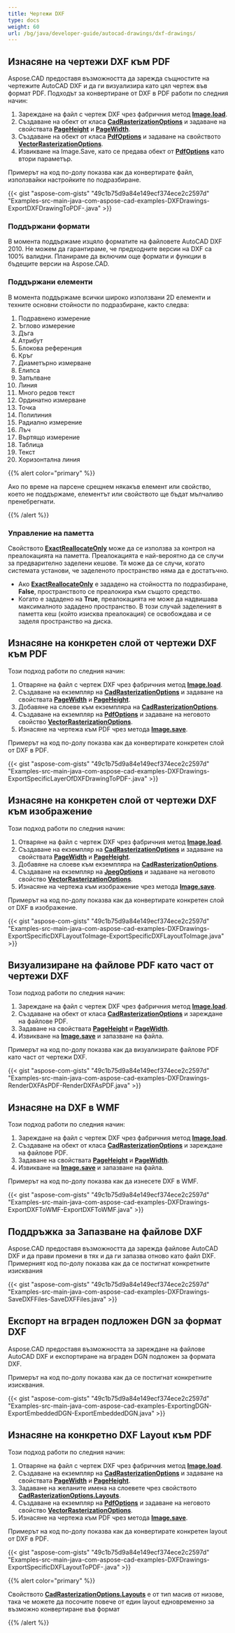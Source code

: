 ```yaml
---
title: Чертежи DXF
type: docs
weight: 60
url: /bg/java/developer-guide/autocad-drawings/dxf-drawings/
---
```


## **Изнасяне на чертежи DXF към PDF**

Aspose.CAD предоставя възможността да зарежда същностите на чертежите AutoCAD DXF и да ги визуализира като цял чертеж във формат PDF. Подходът за конвертиране от DXF в PDF работи по следния начин:

1. Зареждане на файл с чертеж DXF чрез фабричния метод [**Image.load**](https://reference.aspose.com/cad/java/com.aspose.cad/Image#load-java.io.InputStream-).
1. Създаване на обект от класа [**CadRasterizationOptions**](https://reference.aspose.com/cad/java/com.aspose.cad.imageoptions/CadRasterizationOptions) и задаване на свойствата [**PageHeight**](https://reference.aspose.com/cad/java/com.aspose.cad.imageoptions/VectorRasterizationOptions#setPageHeight-float-) и [**PageWidth**](https://reference.aspose.com/cad/java/com.aspose.cad.imageoptions/VectorRasterizationOptions#setPageWidth-float-).
1. Създаване на обект от класа [**PdfOptions**](https://reference.aspose.com/cad/java/com.aspose.cad.imageoptions/PdfOptions) и задаване на свойството [**VectorRasterizationOptions**](https://reference.aspose.com/cad/java/com.aspose.cad.imageoptions/VectorRasterizationOptions).
1. Извикване на Image.Save, като се предава обект от [**PdfOptions**](https://reference.aspose.com/cad/java/com.aspose.cad.imageoptions/PdfOptions) като втори параметър.

Примерът на код по-долу показва как да конвертирате файл, използвайки настройките по подразбиране.

{{< gist "aspose-com-gists" "49c1b75d9a84e149ecf374ece2c2597d" "Examples-src-main-java-com-aspose-cad-examples-DXFDrawings-ExportDXFDrawingToPDF-.java" >}}

### **Поддържани формати**

В момента поддържаме изцяло форматите на файловете AutoCAD DXF 2010. Не можем да гарантираме, че предходните версии на DXF са 100% валидни. Планираме да включим още формати и функции в бъдещите версии на Aspose.CAD.

### **Поддържани елементи**

В момента поддържаме всички широко използвани 2D елементи и техните основни стойности по подразбиране, както следва:

1. Подравнено измерение
1. Ъглово измерение
1. Дъга
1. Атрибут
1. Блокова референция
1. Кръг
1. Диаметърно измерване
1. Елипса
1. Запълване
1. Линия
1. Много редов текст
1. Ординатно измерване
1. Точка
1. Полилиния
1. Радиално измерение
1. Лъч
1. Въртящо измерение
1. Таблица
1. Текст
1. Хоризонтална линия

{{% alert color="primary" %}}

Ако по време на парсене срещнем някакъв елемент или свойство, което не поддържаме, елементът или свойството ще бъдат мълчаливо пренебрегнати.

{{% /alert %}}

### **Управление на паметта**

Свойството [**ExactReallocateOnly**](https://reference.aspose.com/cad/java/com.aspose.cad/Cache#getExactReallocateOnly--) може да се използва за контрол на преалокацията на паметта. Преалокацията е най-вероятно да се случи за предварително заделени кешове. Тя може да се случи, когато системата установи, че заделеното пространство няма да е достатъчно.

- Ако [**ExactReallocateOnly**](https://reference.aspose.com/cad/java/com.aspose.cad/Cache#getExactReallocateOnly--) е зададено на стойността по подразбиране, **False**, пространството се преалокира към същото средство.
- Когато е зададено на **True**, преалокацията не може да надвишава максималното зададено пространство. В този случай заделеният в паметта кеш (който изисква преалокация) се освобождава и се заделя пространство на диска.

## **Изнасяне на конкретен слой от чертежи DXF към PDF**

Този подход работи по следния начин:

1. Отваряне на файл с чертеж DXF чрез фабричния метод [**Image.load**](https://reference.aspose.com/cad/java/com.aspose.cad/Image#load-java.io.InputStream-).
1. Създаване на екземпляр на [**CadRasterizationOptions**](https://reference.aspose.com/cad/java/com.aspose.cad.imageoptions/CadRasterizationOptions) и задаване на свойствата [**PageWidth**](https://reference.aspose.com/cad/java/com.aspose.cad.imageoptions/VectorRasterizationOptions#setPageWidth-float-) и [**PageHeight**](https://reference.aspose.com/cad/java/com.aspose.cad.imageoptions/VectorRasterizationOptions#setPageHeight-float-).
1. Добавяне на слоеве към екземпляра на [**CadRasterizationOptions**](https://reference.aspose.com/cad/java/com.aspose.cad.imageoptions/CadRasterizationOptions).
1. Създаване на екземпляр на [**PdfOptions**](https://reference.aspose.com/cad/java/com.aspose.cad.imageoptions/PdfOptions) и задаване на неговото свойство [**VectorRasterizationOptions**](https://reference.aspose.com/cad/java/com.aspose.cad.imageoptions/VectorRasterizationOptions).
1. Изнасяне на чертежа към PDF чрез метода [**Image.save**](https://reference.aspose.com/cad/java/com.aspose.cad/Image#save--).

Примерът на код по-долу показва как да конвертирате конкретен слой от DXF в PDF.

{{< gist "aspose-com-gists" "49c1b75d9a84e149ecf374ece2c2597d" "Examples-src-main-java-com-aspose-cad-examples-DXFDrawings-ExportSpecificLayerOfDXFDrawingToPDF-.java" >}}

## **Изнасяне на конкретен слой от чертежи DXF към изображение**

Този подход работи по следния начин:

1. Отваряне на файл с чертеж DXF чрез фабричния метод [**Image.load**](https://reference.aspose.com/cad/java/com.aspose.cad/Image#load-java.io.InputStream-).
1. Създаване на екземпляр на [**CadRasterizationOptions**](https://reference.aspose.com/cad/java/com.aspose.cad.imageoptions/CadRasterizationOptions) и задаване на свойствата [**PageWidth**](https://reference.aspose.com/cad/java/com.aspose.cad.imageoptions/VectorRasterizationOptions#setPageWidth-float-) и [**PageHeight**](https://reference.aspose.com/cad/java/com.aspose.cad.imageoptions/VectorRasterizationOptions#setPageHeight-float-).
1. Добавяне на слоеве към екземпляра на [**CadRasterizationOptions**](https://reference.aspose.com/cad/java/com.aspose.cad.imageoptions/CadRasterizationOptions).
1. Създаване на екземпляр на [**JpegOptions**](https://reference.aspose.com/cad/java/com.aspose.cad.imageoptions/JpegOptions) и задаване на неговото свойство [**VectorRasterizationOptions**](https://reference.aspose.com/cad/java/com.aspose.cad.imageoptions/VectorRasterizationOptions).
1. Изнасяне на чертежа към изображение чрез метода [**Image.save**](https://reference.aspose.com/cad/java/com.aspose.cad/Image#save--).

Примерът на код по-долу показва как да конвертирате конкретен слой от DXF в изображение.

{{< gist "aspose-com-gists" "49c1b75d9a84e149ecf374ece2c2597d" "Examples-src-main-java-com-aspose-cad-examples-DXFDrawings-ExportSpecificDXFLayoutToImage-ExportSpecificDXFLayoutToImage.java" >}}

## **Визуализиране на файлове PDF като част от чертежи DXF**

Този подход работи по следния начин:

1. Зареждане на файл с чертеж DXF чрез фабричния метод [**Image.load**](https://reference.aspose.com/cad/java/com.aspose.cad/Image#load-java.io.InputStream-).
1. Създаване на обект от класа [**CadRasterizationOptions**](https://reference.aspose.com/cad/java/com.aspose.cad.imageoptions/CadRasterizationOptions) и зареждане на файлове PDF.
1. Задаване на свойствата [**PageHeight**](https://reference.aspose.com/cad/java/com.aspose.cad.imageoptions/VectorRasterizationOptions#setPageHeight-float-) и [**PageWidth**](https://reference.aspose.com/cad/java/com.aspose.cad.imageoptions/VectorRasterizationOptions#setPageWidth-float-).
1. Извикване на [**Image.save**](https://reference.aspose.com/cad/java/com.aspose.cad/Image#save--) и запазване на файла.

Примерът на код по-долу показва как да визуализирате файлове PDF като част от чертежи DXF.

{{< gist "aspose-com-gists" "49c1b75d9a84e149ecf374ece2c2597d" "Examples-src-main-java-com-aspose-cad-examples-DXFDrawings-RenderDXFAsPDF-RenderDXFAsPDF.java" >}}

## **Изнасяне на DXF в WMF**

Този подход работи по следния начин:

1. Зареждане на файл с чертеж DXF чрез фабричния метод [**Image.load**](https://reference.aspose.com/cad/java/com.aspose.cad/Image#load-java.io.InputStream-).
1. Създаване на обект от класа [**CadRasterizationOptions**](https://reference.aspose.com/cad/java/com.aspose.cad.imageoptions/CadRasterizationOptions) и зареждане на файлове PDF.
1. Задаване на свойствата [**PageHeight**](https://reference.aspose.com/cad/java/com.aspose.cad.imageoptions/VectorRasterizationOptions#setPageHeight-float-) и [**PageWidth**](https://reference.aspose.com/cad/java/com.aspose.cad.imageoptions/VectorRasterizationOptions#setPageWidth-float-).
1. Извикване на [**Image.save**](https://reference.aspose.com/cad/java/com.aspose.cad/Image#save--) и запазване на файла.

Примерът на код по-долу показва как да изнесете DXF в WMF.

{{< gist "aspose-com-gists" "49c1b75d9a84e149ecf374ece2c2597d" "Examples-src-main-java-com-aspose-cad-examples-DXFDrawings-ExportDXFToWMF-ExportDXFToWMF.java" >}}

## **Поддръжка за Запазване на файлове DXF**

Aspose.CAD предоставя възможността да зарежда файлове AutoCAD DXF и да прави промени в тях и да ги запазва отново като файл DXF. Примерният код по-долу показва как да се постигнат конкретните изисквания

{{< gist "aspose-com-gists" "49c1b75d9a84e149ecf374ece2c2597d" "Examples-src-main-java-com-aspose-cad-examples-DXFDrawings-SaveDXFFiles-SaveDXFFiles.java" >}}

## **Експорт на вграден подложен DGN за формат DXF**

Aspose.CAD предоставя възможността за зареждане на файлове AutoCAD DXF и експортиране на вграден DGN подложен за формата DXF.

Примерът на код по-долу показва как да се постигнат конкретните изисквания.

{{< gist "aspose-com-gists" "49c1b75d9a84e149ecf374ece2c2597d" "Examples-src-main-java-com-aspose-cad-examples-ExportingDGN-ExportEmbeddedDGN-ExportEmbeddedDGN.java" >}}

## **Изнасяне на конкретно DXF Layout към PDF**

Този подход работи по следния начин:

1. Отваряне на файл с чертеж DXF чрез фабричния метод [**Image.load**](https://reference.aspose.com/cad/java/com.aspose.cad/Image#load-java.io.InputStream-).
1. Създаване на екземпляр на [**CadRasterizationOptions**](https://reference.aspose.com/cad/java/com.aspose.cad.imageoptions/CadRasterizationOptions) и задаване на свойствата [**PageWidth**](https://reference.aspose.com/cad/java/com.aspose.cad.imageoptions/VectorRasterizationOptions#setPageWidth-float-) и [**PageHeight**](https://reference.aspose.com/cad/java/com.aspose.cad.imageoptions/VectorRasterizationOptions#setPageHeight-float-).
1. Задаване на желаните имена на слоевете чрез свойството [**CadRasterizationOptions.Layouts**](https://reference.aspose.com/cad/java/com.aspose.cad.imageoptions/CadRasterizationOptions#setLayouts-java.lang.String:A-).
1. Създаване на екземпляр на [**PdfOptions**](https://reference.aspose.com/cad/java/com.aspose.cad.imageoptions/PdfOptions) и задаване на неговото свойство [**VectorRasterizationOptions**](https://reference.aspose.com/cad/java/com.aspose.cad.imageoptions/VectorRasterizationOptions).
1. Изнасяне на чертежа към PDF чрез метода [**Image.save**](https://reference.aspose.com/cad/java/com.aspose.cad/Image#save--).

Примерът на код по-долу показва как да конвертирате конкретен layout от DXF в PDF.

{{< gist "aspose-com-gists" "49c1b75d9a84e149ecf374ece2c2597d" "Examples-src-main-java-com-aspose-cad-examples-DXFDrawings-ExportSpecificDXFLayoutToPDF-.java" >}}

{{% alert color="primary" %}}

Свойството [**CadRasterizationOptions.Layouts**](https://reference.aspose.com/cad/java/com.aspose.cad.imageoptions/CadRasterizationOptions#setLayouts-java.lang.String:A-) е от тип масив от низове, така че можете да посочите повече от един layout едновременно за възможно конвертиране във формат

{{% /alert %}}